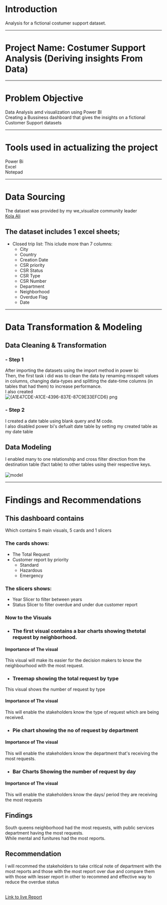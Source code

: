 # Introduction
Analysis for a fictional costumer support dataset.

---

# Project Name: Costumer Support Analysis (Deriving insights From Data)
---

# Problem Objective <br>

Data Analysis amd visualization using Power BI<br>
Creating a Bussiness dashboard that gives the insights on a fictional Customer Support datasets

---

# Tools used in actualizing the project

Power Bi<br>
Excel<br>
Notepad<br>

---

# Data Sourcing
The dataset was provided by my we_visualize community leader <br>
[Kola Ali](https://www.linkedin.com/in/adekolaaliu/) <br>
## The dataset includes 1 excel sheets;
- Closed trip list: This iclude more than 7 columns: 
    - City
    - Country
    - Creation Date
    - CSR priority 
    - CSR Status
    - CSR Type
    - CSR Number
    - Department
    - Neighborhood 
    - Overdue Flag
    - Date
---

# Data Transformation & Modeling

## Data Cleaning & Transformation
### - Step 1
After importing the datasets using the import method in power bi:<br>
Then, the first task i did was to clean the data by renaming misspelt values in columns, changing data-types and splitting the date-time columns (in tables that had them) to increase performance.<br>
I also created 
<br/>
![{A1E47CDE-A1CE-4396-837E-87C9E33EFCD6} png](https://user-images.githubusercontent.com/92920156/214124801-afb0d284-862a-4d20-a70e-d8b8ad27a625.jpg)


### - Step 2
I created a date table using blank query and M code.<br>
I also disabled power bi's defualt date table by setting my created table as my date table

## Data Modeling
I enabled many to one relationship and cross filter direction from the destination table (fact table) to other tables using their respective keys.
<br>
<br>
![model](https://user-images.githubusercontent.com/92920156/194776944-7cab5945-3346-414e-9f5a-8e61d43288d4.jpg)

---

# Findings and Recommendations 

## This dashboard contains
Which contains 5 main visuals, 5 cards and 1 slicers
### The cards shows:
- The Total Request
- Customer report by priority
  - Standard
  - Hazardous 
  - Emergency

### The slicers shows:
- Year Slicer to filter between years
- Status Slicer to filter overdue and under due customer report

### Now to the Visuals
- ### The first visual contains a bar charts showing thetotal request by neighborhood.
#### Importance of The visual
This visual will make its easier for the decision makers to know the neighbourhood with the most request.

- ### Treemap showing the total request by type
This visual shows the number of request by type
#### Importance of The visual
This will enable the stakeholders know the type of request which are being received.

- ### Pie chart showing the no of request by department
#### Importance of The visual
This will enable the stakeholders know the department that's receiving the most requests.

- ### Bar Charts Showing the number of request by day
#### Importance of The visual
This will enable the stakeholders know the days/ period they are receiving the most requests


## Findings
South queens neighborhood had the most requests, with public services department having the most requests.<br>
While mental and funitures had the most reports.

## Recommendation
I will recommed the stakeholders to take critical note of department with the most reports and those with the most report over due and compare them with those with lesser report in other to recommed and effective way to reduce the overdue status
<br><br>


[Link to live Report](https://app.powerbi.com/view?r=eyJrIjoiYTQ5NzhkZWMtMmM2OS00NmM2LTk5MTgtMmY1NzA0NDBjZjI1IiwidCI6Ijg4ZTlhN2RjLTU2MzMtNGM2Ni1iNjZjLTkyZGY1Y2E3NDhmYyJ9&pageName=ReportSection)



